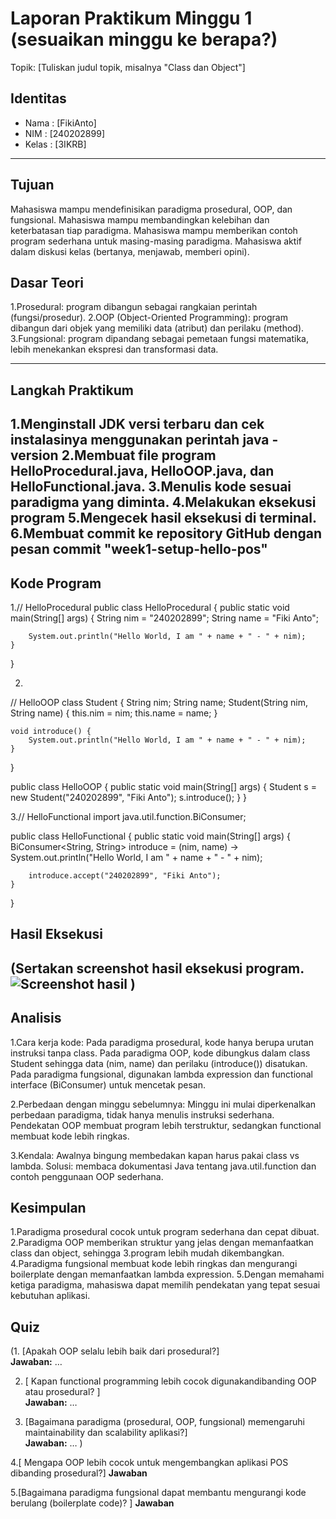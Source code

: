 # Laporan Praktikum Minggu 1 (sesuaikan minggu ke berapa?)
Topik: [Tuliskan judul topik, misalnya "Class dan Object"]

## Identitas
- Nama  : [FikiAnto]
- NIM   : [240202899]
- Kelas : [3IKRB]

---

## Tujuan
Mahasiswa mampu mendefinisikan paradigma prosedural, OOP, dan fungsional.
Mahasiswa mampu membandingkan kelebihan dan keterbatasan tiap paradigma.
Mahasiswa mampu memberikan contoh program sederhana untuk masing-masing paradigma.
Mahasiswa aktif dalam diskusi kelas (bertanya, menjawab, memberi opini).

## Dasar Teori
1.Prosedural: program dibangun sebagai rangkaian perintah (fungsi/prosedur).
2.OOP (Object-Oriented Programming): program dibangun dari objek yang memiliki data (atribut) dan perilaku (method).
3.Fungsional: program dipandang sebagai pemetaan fungsi matematika, lebih menekankan ekspresi dan transformasi data.

---

## Langkah Praktikum
1.Menginstall JDK versi terbaru dan cek instalasinya menggunakan perintah java -version
2.Membuat file program HelloProcedural.java, HelloOOP.java, dan HelloFunctional.java.
3.Menulis kode sesuai paradigma yang diminta.
4.Melakukan eksekusi program
5.Mengecek hasil eksekusi di terminal.
6.Membuat commit ke repository GitHub dengan pesan commit "week1-setup-hello-pos"
---

## Kode Program
1.// HelloProcedural
public class HelloProcedural {
    public static void main(String[] args) {
        String nim = "240202899";
        String name = "Fiki Anto";

        System.out.println("Hello World, I am " + name + " - " + nim);
    }
}


2.
// HelloOOP
class Student {
    String nim;
    String name;
    Student(String nim, String name) {
        this.nim = nim;
        this.name = name;
    }

    void introduce() {
        System.out.println("Hello World, I am " + name + " - " + nim);
    }
}

public class HelloOOP {
    public static void main(String[] args) {
        Student s = new Student("240202899", "Fiki Anto");
        s.introduce();
    }
}


3.// HelloFunctional
import java.util.function.BiConsumer;

public class HelloFunctional {
    public static void main(String[] args) {
        BiConsumer<String, String> introduce =
            (nim, name) -> System.out.println("Hello World, I am " + name + " - " + nim);

        introduce.accept("240202899", "Fiki Anto");
    }
}
## Hasil Eksekusi
(Sertakan screenshot hasil eksekusi program.  
![Screenshot hasil](screenshots/hasil.png)
)
---

## Analisis
1.Cara kerja kode:
Pada paradigma prosedural, kode hanya berupa urutan instruksi tanpa class.
Pada paradigma OOP, kode dibungkus dalam class Student sehingga data (nim, name) dan perilaku (introduce()) disatukan.
Pada paradigma fungsional, digunakan lambda expression dan functional interface (BiConsumer) untuk mencetak pesan.

2.Perbedaan dengan minggu sebelumnya:
Minggu ini mulai diperkenalkan perbedaan paradigma, tidak hanya menulis instruksi sederhana.
Pendekatan OOP membuat program lebih terstruktur, sedangkan functional membuat kode lebih ringkas.

3.Kendala:
Awalnya bingung membedakan kapan harus pakai class vs lambda.
Solusi: membaca dokumentasi Java tentang java.util.function dan contoh penggunaan OOP sederhana.

## Kesimpulan
1.Paradigma prosedural cocok untuk program sederhana dan cepat dibuat.
2.Paradigma OOP memberikan struktur yang jelas dengan memanfaatkan class dan object, sehingga 3.program lebih mudah dikembangkan.
4.Paradigma fungsional membuat kode lebih ringkas dan mengurangi boilerplate dengan memanfaatkan lambda expression.
5.Dengan memahami ketiga paradigma, mahasiswa dapat memilih pendekatan yang tepat sesuai kebutuhan aplikasi.


## Quiz
(1. [Apakah OOP selalu lebih baik dari prosedural?]  
   **Jawaban:** …  

2. [ Kapan functional programming lebih cocok digunakandibanding OOP atau prosedural? ]  
   **Jawaban:** …  

3. [Bagaimana paradigma (prosedural, OOP, fungsional)
memengaruhi maintainability dan scalability aplikasi?]  
   **Jawaban:** …  )

4.[ Mengapa OOP lebih cocok untuk mengembangkan
aplikasi POS dibanding prosedural?]
  **Jawaban**

5.[Bagaimana paradigma fungsional dapat membantu
mengurangi kode berulang (boilerplate code)? ]
  **Jawaban**
